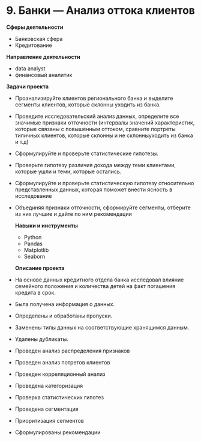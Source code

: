 # 9. Банки — Анализ оттока клиентов
   
   **Сферы деятельности**
   - Банковская сфера
   - Кредитование
     
   **Направление деятельности**
   - data analyst
   - финансовый аналитик
     
   **Задачи проекта**
   
- Проанализируйте клиентов регионального банка и выделите сегменты клиентов,
которые склонны уходить из банка.

- Проведите исследовательский анализ данных, определите все значимые
признаки отточности (интервалы значений характеристик, которые связаны с
повышенным оттоком, сравните портреты типичных клиентов, которые
склонны и не склонныуходить из банка и т.д)

- Сформулируйте и проверьте статистические гипотезы.
  
- Проверьте гипотезу различия дохода между теми клиентами, которые
ушли и теми, которые остались.

- Сформулируйте и проверьте статистическую гипотезу относительно
представленных данных, которая поможет внести ясность в исследование

- Объединяя признаки отточности, сформируйте сегменты, отберите из них
лучшие и дайте по ним рекомендации


  **Навыки и инструменты**
  - Python
  - Pandas
  - Matplotlib
  - Seaborn

  **Описание проекта**
  
- На основе данных кредитного отдела банка исследовал влияние семейного положения и количества детей на факт погашения кредита в срок.
- Была получена информация о данных.
- Определены и обработаны пропуски.
- Заменены типы данных на соответствующие хранящимся данным.
- Удалены дубликаты.
- Проведен анализ распределения признаков
- Проведен анализ потретов клиентов
- Проведен корреляционный анализ
- Проведена категоризация
- Проверка статистических гипотез
- Проведена сегментация
- Приоритизация сегментов
- Сформулированы рекомендации

